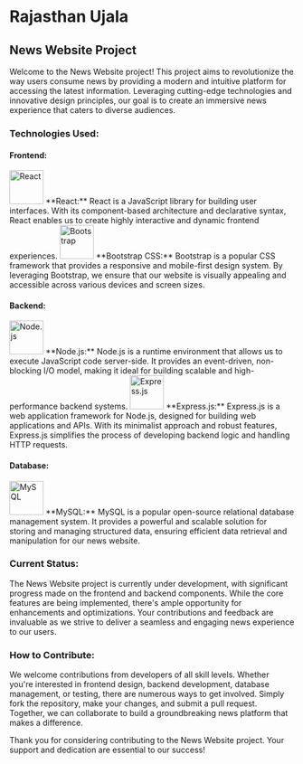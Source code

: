 
# Rajasthan Ujala 

## News Website Project

Welcome to the News Website project! This project aims to revolutionize the way users consume news by providing a modern and intuitive platform for accessing the latest information. Leveraging cutting-edge technologies and innovative design principles, our goal is to create an immersive news experience that caters to diverse audiences.

### Technologies Used:

#### Frontend:
<img src="https://upload.wikimedia.org/wikipedia/commons/thumb/a/a7/React-icon.svg/120px-React-icon.svg.png" alt="React" height="60px">  
**React:** React is a JavaScript library for building user interfaces. With its component-based architecture and declarative syntax, React enables us to create highly interactive and dynamic frontend experiences.

<img src="https://upload.wikimedia.org/wikipedia/commons/thumb/b/b2/Bootstrap_logo.svg/120px-Bootstrap_logo.svg.png" alt="Bootstrap" height="60px">  
**Bootstrap CSS:** Bootstrap is a popular CSS framework that provides a responsive and mobile-first design system. By leveraging Bootstrap, we ensure that our website is visually appealing and accessible across various devices and screen sizes.

#### Backend:
<img src="https://upload.wikimedia.org/wikipedia/commons/thumb/d/d9/Node.js_logo.svg/120px-Node.js_logo.svg.png" alt="Node.js" height="60px">  
**Node.js:** Node.js is a runtime environment that allows us to execute JavaScript code server-side. It provides an event-driven, non-blocking I/O model, making it ideal for building scalable and high-performance backend systems.

<img src="https://upload.wikimedia.org/wikipedia/commons/thumb/6/64/Expressjs.png/120px-Expressjs.png" alt="Express.js" height="60px">  
**Express.js:** Express.js is a web application framework for Node.js, designed for building web applications and APIs. With its minimalist approach and robust features, Express.js simplifies the process of developing backend logic and handling HTTP requests.

#### Database:
<img src="https://upload.wikimedia.org/wikipedia/en/thumb/6/62/MySQL.svg/120px-MySQL.svg.png" alt="MySQL" height="60px">  
**MySQL:** MySQL is a popular open-source relational database management system. It provides a powerful and scalable solution for storing and managing structured data, ensuring efficient data retrieval and manipulation for our news website.

### Current Status:
The News Website project is currently under development, with significant progress made on the frontend and backend components. While the core features are being implemented, there's ample opportunity for enhancements and optimizations. Your contributions and feedback are invaluable as we strive to deliver a seamless and engaging news experience to our users.

### How to Contribute:
We welcome contributions from developers of all skill levels. Whether you're interested in frontend design, backend development, database management, or testing, there are numerous ways to get involved. Simply fork the repository, make your changes, and submit a pull request. Together, we can collaborate to build a groundbreaking news platform that makes a difference.

Thank you for considering contributing to the News Website project. Your support and dedication are essential to our success!

